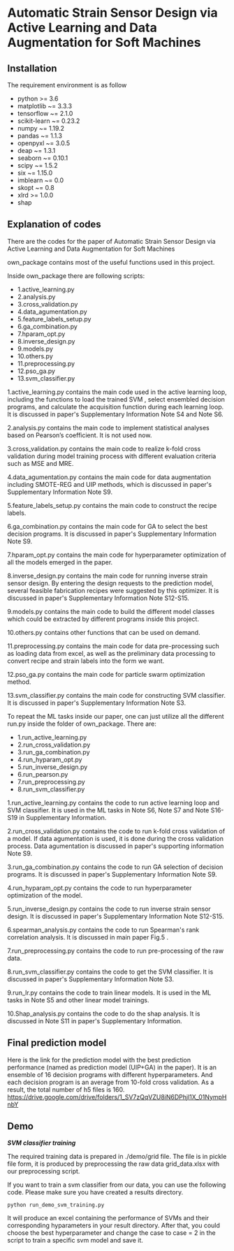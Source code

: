 # Automatic Strain Sensor Design via Active Learning and Data Augmentation for Soft Machines

## Installation ##
The requirement environment is as follow
* python >= 3.6
* matplotlib ~= 3.3.3
* tensorflow ~= 2.1.0
* scikit-learn ~= 0.23.2
* numpy ~= 1.19.2
* pandas ~= 1.1.3
* openpyxl ~= 3.0.5
* deap ~= 1.3.1
* seaborn ~= 0.10.1
* scipy ~= 1.5.2
* six ~= 1.15.0
* imblearn ~= 0.0
* skopt ~= 0.8
* xlrd >= 1.0.0
* shap

## Explanation of codes ##
There are the codes for the paper of Automatic Strain Sensor Design via Active Learning and Data Augmentation for Soft Machines

own_package contains most of the useful functions used in this project.

Inside own_package there are following scripts:
* 1.active_learning.py
* 2.analysis.py
* 3.cross_validation.py
* 4.data_agumentation.py
* 5.feature_labels_setup.py
* 6.ga_combination.py
* 7.hparam_opt.py
* 8.inverse_design.py
* 9.models.py
* 10.others.py
* 11.preprocessing.py
* 12.pso_ga.py
* 13.svm_classifier.py

1.active_learning.py contains the main code used in the active learning loop, including the functions to load the trained SVM , select ensembled decision programs, and calculate the acquisition function during each learning loop. It is discussed in paper's Supplementary Information Note S4 and Note S6.

2.analysis.py contains the main code to implement statistical analyses based on Pearson’s coefficient. It is not used now.

3.cross_validation.py contains the main code to realize k-fold cross validation during model training process with different evaluation criteria such as MSE and MRE.

4.data_agumentation.py contains the main code for data augmentation including SMOTE-REG and UIP methods, which is discussed in paper's Supplementary Information Note S9.

5.feature_labels_setup.py contains the main code to construct the recipe labels.

6.ga_combination.py contains the main code for GA to select the best decision programs. It is discussed in paper's Supplementary Information Note S9.

7.hparam_opt.py contains the main code for hyperparameter optimization of all the models emerged in the paper.

8.inverse_design.py contains the main code for running inverse strain sensor design. By entering the design requests to the prediction model, several feasible fabrication recipes were suggested by this optimizer. It is discussed in paper's Supplementary Information Note S12-S15.

9.models.py contains the main code to build the different model classes which could be extracted by different programs inside this project.

10.others.py contains other functions that can be used on demand.

11.preprocessing.py contains the main code for data pre-processing such as loading data from excel, as well as the preliminary data processing to convert recipe and strain labels into the form we want.

12.pso_ga.py contains the main code for particle swarm optimization method.

13.svm_classifier.py contains the main code for constructing SVM classifier. It is discussed in paper's Supplementary Information Note S3.

To repeat the ML tasks inside our paper, one can just utilize all the different run.py inside the folder of own_package. There are:

* 1.run_active_learning.py
* 2.run_cross_validation.py
* 3.run_ga_combination.py
* 4.run_hyparam_opt.py
* 5.run_inverse_design.py
* 6.run_pearson.py
* 7.run_preprocessing.py
* 8.run_svm_classifier.py

1.run_active_learning.py contains the code to run active learning loop and SVM classifier. It is used in the ML tasks in Note S6, Note S7 and Note S16-S19 in Supplementary Information.

2.run_cross_validation.py contains the code to run k-fold cross validation of a model. If data agumentation is used, it is done during the cross validation process. Data agumentation is discussed in paper's supporting information Note S9.

3.run_ga_combination.py contains the code to run GA selection of decision programs. It is discussed in paper's Supplementary Information Note S9.

4.run_hyparam_opt.py contains the code to run hyperparameter optimization of the model.

5.run_inverse_design.py contains the code to run inverse strain sensor design. It is discussed in paper's Supplementary Information Note S12-S15.

6.spearman_analysis.py contains the code to run Spearman's rank correlation analysis. It is discussed in main paper Fig.5 .

7.run_preprocessing.py contains the code to run pre-processing of the raw data.

8.run_svm_classifier.py contains the code to get the SVM classifier. It is discussed in paper's Supplementary Information Note S3.

9.run_lr.py contains the code to train linear models. It is used in the ML tasks in Note S5 and other linear model trainings. 

10.Shap_analysis.py contains the code to do the shap analysis. It is discussed in Note S11 in paper's Supplementary Information.



## Final prediction model ##
Here is the link for the prediction model with the best prediction performance (named as prediction model (UIP+GA) in the paper). It is an ensemble of 16 decision programs with different hyperparameters. And each decision program is an average from 10-fold cross validation. As a result, the total number of h5 files is 160. 
https://drive.google.com/drive/folders/1_SV7zQqVZU8iN6DPhjl1X_01NympHnbY

## Demo ##
***SVM classifier training***

The required training data is prepared in ./demo/grid file. The file is in pickle file form, it is produced by preprocessing the raw data grid_data.xlsx with our preprocessing script. 

If you want to train a svm classifier from our data, you can use the following code. Please make sure you have created a results directory. 
```
python run_demo_svm_training.py
```
It will produce an excel containing the performance of SVMs and their corresponding hyparameters in your result directory. After that, you could choose the best hyperparameter and change the case to case = 2 in the script to train a specific svm model and save it.

